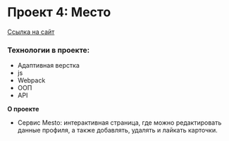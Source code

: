 # Проект 4: Место
[Ссылка на сайт](https://gaaganastasia.github.io/mesto/)

### Технологии в проекте:

* Адаптивная верстка
* js
* Webpack
* ООП
* API


**О проекте**

* Сервис Mesto: интерактивная страница, где можно редактировать данные профиля, а также добавлять, удалять и лайкать карточки.
